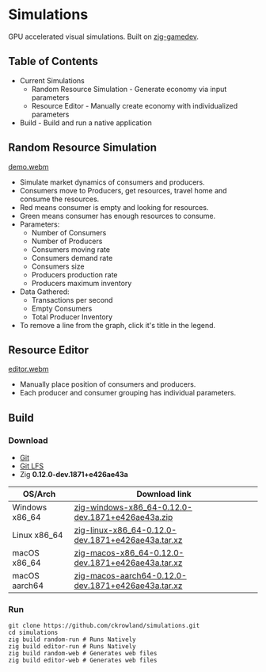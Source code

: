 # Simulations
GPU accelerated visual simulations.
Built on [zig-gamedev](https://github.com/michal-z/zig-gamedev/).

## Table of Contents
* Current Simulations
  * Random Resource Simulation - Generate economy via input parameters
  * Resource Editor - Manually create economy with individualized parameters
* Build - Build and run a native application 

## Random Resource Simulation

[demo.webm](https://user-images.githubusercontent.com/95145274/202062756-61222967-26ee-41e1-ba2b-fb9d7d2d41a1.webm)

- Simulate market dynamics of consumers and producers.
- Consumers move to Producers, get resources, travel home and consume the resources.
- Red means consumer is empty and looking for resources.
- Green means consumer has enough resources to consume.
- Parameters:
  - Number of Consumers
  - Number of Producers
  - Consumers moving rate
  - Consumers demand rate
  - Consumers size
  - Producers production rate
  - Producers maximum inventory
- Data Gathered:
  - Transactions per second
  - Empty Consumers
  - Total Producer Inventory
- To remove a line from the graph, click it's title in the legend.

## Resource Editor
[editor.webm](https://github.com/ckrowland/simulations/assets/95145274/2c21762f-0dd2-4a00-8d2e-0aad38e83c78)

- Manually place position of consumers and producers.
- Each producer and consumer grouping has individual parameters.


## Build

### Download
- [Git](https://git-scm.com/)
- [Git LFS](https://git-lfs.github.com/)
- Zig **0.12.0-dev.1871+e426ae43a** 

| OS/Arch         | Download link               |
| --------------- | --------------------------- |
| Windows x86_64  | [zig-windows-x86_64-0.12.0-dev.1871+e426ae43a.zip](https://ziglang.org/builds/zig-windows-x86_64-0.12.0-dev.1871+e426ae43a.zip) |
| Linux x86_64    | [zig-linux-x86_64-0.12.0-dev.1871+e426ae43a.tar.xz](https://ziglang.org/builds/zig-linux-x86_64-0.12.0-dev.1871+e426ae43a.tar.xz) |
| macOS x86_64    | [zig-macos-x86_64-0.12.0-dev.1871+e426ae43a.tar.xz](https://ziglang.org/builds/zig-macos-x86_64-0.12.0-dev.1871+e426ae43a.tar.xz) |
| macOS aarch64   | [zig-macos-aarch64-0.12.0-dev.1871+e426ae43a.tar.xz](https://ziglang.org/builds/zig-macos-aarch64-0.12.0-dev.1871+e426ae43a.tar.xz) |

### Run
```
git clone https://github.com/ckrowland/simulations.git
cd simulations
zig build random-run # Runs Natively
zig build editor-run # Runs Natively
zig build random-web # Generates web files
zig build editor-web # Generates web files
```
